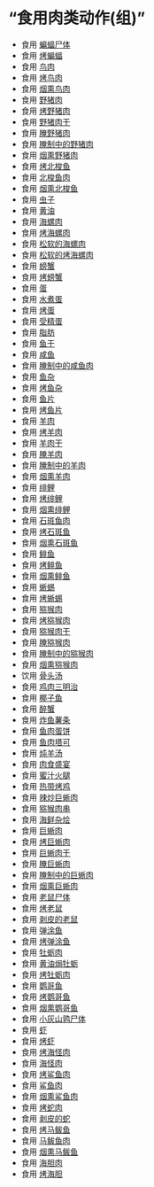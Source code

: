 # “食用肉类动作(组)”  
- 食用 [蝙蝠尸体](Bat.md)  
- 食用 [烤蝙蝠](BatCooked.md)  
- 食用 [鸟肉](BirdMeat.md)  
- 食用 [烤鸟肉](BirdMeatCooked.md)  
- 食用 [烟熏鸟肉](BirdMeatSmoked.md)  
- 食用 [野猪肉](BoarMeat.md)  
- 食用 [烤野猪肉](BoarMeatCooked.md)  
- 食用 [野猪肉干](BoarMeatDried.md)  
- 食用 [腌野猪肉](BoarMeatSalted.md)  
- 食用 [腌制中的野猪肉](BoarMeatSaltedDrying.md)  
- 食用 [烟熏野猪肉](BoarMeatSmoked.md)  
- 食用 [烤北梭鱼](BonefishCooked.md)  
- 食用 [北梭鱼肉](BonefishMeat.md)  
- 食用 [烟熏北梭鱼](BonefishSmoked.md)  
- 食用 [虫子](Bugs.md)  
- 食用 [黄油](Butter.md)  
- 食用 [海螺肉](ConchMeat.md)  
- 食用 [烤海螺肉](ConchMeatCooked.md)  
- 食用 [松软的海螺肉](ConchMeatSoft.md)  
- 食用 [松软的烤海螺肉](ConchMeatSoftCooked.md)  
- 食用 [螃蟹](Crab.md)  
- 食用 [烤螃蟹](CrabCooked.md)  
- 食用 [蛋](Egg.md)  
- 食用 [水煮蛋](EggBoiled.md)  
- 食用 [烤蛋](EggCooked.md)  
- 食用 [受精蛋](EggPartridgeFertilized.md)  
- 食用 [脂肪](Fat.md)  
- 食用 [鱼干](FishDried.md)  
- 食用 [咸鱼](FishSalted.md)  
- 食用 [腌制中的咸鱼肉](FishSaltedDrying.md)  
- 食用 [鱼杂](FishScraps.md)  
- 食用 [烤鱼杂](FishScrapsCooked.md)  
- 食用 [鱼片](FishSlices.md)  
- 食用 [烤鱼片](FishSlicesCooked.md)  
- 食用 [羊肉](GoatMeat.md)  
- 食用 [烤羊肉](GoatMeatCooked.md)  
- 食用 [羊肉干](GoatMeatDried.md)  
- 食用 [腌羊肉](GoatMeatSalted.md)  
- 食用 [腌制中的羊肉](GoatMeatSaltedDrying.md)  
- 食用 [烟熏羊肉](GoatMeatSmoked.md)  
- 食用 [绯鲤](Goatfish.md)  
- 食用 [烤绯鲤](GoatfishCooked.md)  
- 食用 [烟熏绯鲤](GoatfishSmoked.md)  
- 食用 [石斑鱼肉](GrouperMeat.md)  
- 食用 [烤石斑鱼](GrouperMeatCooked.md)  
- 食用 [烟熏石斑鱼](GrouperMeatSmoked.md)  
- 食用 [鲱鱼](Herring.md)  
- 食用 [烤鲱鱼](HerringCooked.md)  
- 食用 [烟熏鲱鱼](HerringSmoked.md)  
- 食用 [蜥蜴](Lizard.md)  
- 食用 [烤蜥蜴](LizardCooked.md)  
- 食用 [猕猴肉](MacaqueMeat.md)  
- 食用 [烤猕猴肉](MacaqueMeatCooked.md)  
- 食用 [猕猴肉干](MacaqueMeatDried.md)  
- 食用 [腌猕猴肉](MacaqueMeatSalted.md)  
- 食用 [腌制中的猕猴肉](MacaqueMeatSaltedDrying.md)  
- 食用 [烟熏猕猴肉](MacaqueMeatSmoked.md)  
- 饮用 [骨头汤](BoneBroth.md)  
- 食用 [鸡肉三明治](ChickenSandwich.md)  
- 食用 [椰子鱼](CoconutFish.md)  
- 食用 [醉蟹](DrunkenCrab.md)  
- 食用 [炸鱼薯条](FishNChips.md)  
- 食用 [鱼肉蛋饼](FishOmelette.md)  
- 食用 [鱼肉塔可](FishTaco.md)  
- 食用 [炖羊汤](GoatStew.md)  
- 食用 [肉食盛宴](HeartyFeast.md)  
- 食用 [蜜汁火腿](HoneyGlazedPork.md)  
- 食用 [热带烤鸡](IslandChicken.md)  
- 食用 [辣炒巨蜥肉](LizardFry.md)  
- 食用 [猕猴肉串](MacaqueSkewers.md)  
- 食用 [海鲜杂烩](SeafoodCup.md)  
- 食用 [巨蜥肉](MonitorMeat.md)  
- 食用 [烤巨蜥肉](MonitorMeatCooked.md)  
- 食用 [巨蜥肉干](MonitorMeatDried.md)  
- 食用 [腌巨蜥肉](MonitorMeatSalted.md)  
- 食用 [腌制中的巨蜥肉](MonitorMeatSaltedDrying.md)  
- 食用 [烟熏巨蜥肉](MonitorMeatSmoked.md)  
- 食用 [老鼠尸体](Mouse.md)  
- 食用 [烤老鼠](MouseCooked.md)  
- 食用 [剥皮的老鼠](MouseSkinned.md)  
- 食用 [弹涂鱼](Mudskipper.md)  
- 食用 [烤弹涂鱼](MudskipperCooked.md)  
- 食用 [牡蛎肉](OysterMeat.md)  
- 食用 [黄油焗牡蛎](OysterMeatBaked.md)  
- 食用 [烤牡蛎肉](OysterMeatCooked.md)  
- 食用 [鹦哥鱼](ParrotFish.md)  
- 食用 [烤鹦哥鱼](ParrotFishCooked.md)  
- 食用 [烟熏鹦哥鱼](ParrotFishSmoked.md)  
- 食用 [小灰山鹑尸体](PartridgeChickDead.md)  
- 食用 [虾](Prawns.md)  
- 食用 [烤虾](PrawnsCooked.md)  
- 食用 [烤海怪肉](SeahoundCooked.md)  
- 食用 [海怪肉](Seahoundmeat.md)  
- 食用 [烤鲨鱼肉](SharkCooked.md)  
- 食用 [鲨鱼肉](SharkMeat.md)  
- 食用 [烟熏鲨鱼肉](SharkSmoked.md)  
- 食用 [烤蛇肉](SnakeCooked.md)  
- 食用 [剥皮的蛇](SnakeSkinned.md)  
- 食用 [烤马鲅鱼](ThreadfinCooked.md)  
- 食用 [马鲅鱼肉](ThreadfinMeat.md)  
- 食用 [烟熏马鲅鱼](ThreadfinSmoked.md)  
- 食用 [海胆肉](UrchinMeat.md)  
- 食用 [烤海胆](UrchinMeatCooked.md)  


<script>document.title="“食用肉类动作(组)” - 卡牌生存百科 Card Survival Wiki";</script>
